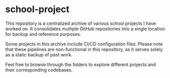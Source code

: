 # school-project
This repository is a centralized archive of various school projects I have worked on. It consolidates multiple GitHub repositories into a single location for backup and reference purposes. 

Some projects in this archive include CI/CD configuration files. Please note that these pipelines are non-functional in this repository, as it serves solely as a static backup of past work.

Feel free to browse through the folders to explore different projects and their corresponding codebases.
